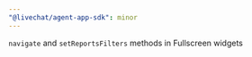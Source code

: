 ```yaml
---
"@livechat/agent-app-sdk": minor
---
```


`navigate` and `setReportsFilters` methods in Fullscreen widgets
